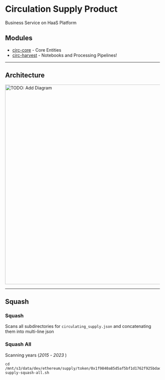 # Circulation Supply Product

Business Service on HaaS Platform

## Modules

- [circ-core](circ-core)            - Core Entities
- [circ-harvest](circ-harvest)      - Notebooks and Processing Pipelines!


----
## Architecture

<img src="doc/_.jpg" width="650" alt="TODO: Add Diagram">

----

## Squash

### Squash

Scans all subdirectories for `circulating_supply.json` and concatenating them into multi-line json

### Squash All

Scanning years (*2015* - *2023* ) 

```
cd /mnt/s3/data/dev/ethereum/supply/token/0x1f9840a85d5af5bf1d1762f925bdaddc4201f984
supply-squash-all.sh

```